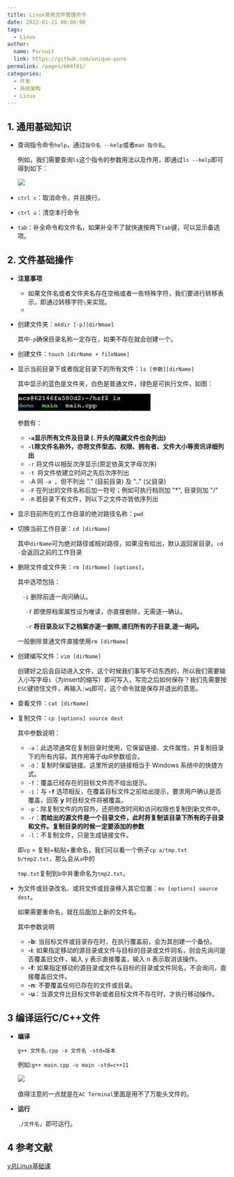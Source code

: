 ```yaml
---
title: Linux常用文件管理命令
date: 2022-01-21 00:00:00
tags: 
  - Linux
author: 
  name: Pursuit
  link: https://github.com/unique-pure
permalink: /pages/b04f81/
categories: 
  - 开发
  - 系统架构
  - Linux
---
```

## 1. 通用基础知识

* 查询指令命令`help`，通过`指令名 --help`或者`man 指令名`。

  例如，我们需要查询`ls`这个指令的参数用法以及作用，即通过`ls --help`即可得到如下：

  ![](https://img-blog.csdnimg.cn/img_convert/f7b0cae87d70d287017f89c014a6c99d.png)

* `ctrl c`：取消命令，并且换行。
* `ctrl u`：清空本行命令
* `tab`：补全命令和文件名，如果补全不了就快速按两下`tab`键，可以显示备选项。

## 2. 文件基础操作

* **注意事项**
  * 如果文件名或者文件夹名存在空格或者一些特殊字符，我们要进行转移表示，即通过转移字符`\`来实现。
  * 

* 创建文件夹：`mkdir [-p][dirNmae]`

  其中`-p`确保目录名称一定存在，如果不存在就会创建一个。

* 创建文件：`touch [dirName + fileName]`

* 显示当前目录下或者指定目录下的所有文件：`ls [参数][dirName]`

  其中显示的蓝色是文件夹，白色是普通文件，绿色是可执行文件，如图：

  ![](https://raw.githubusercontent.com/unique-pure/PicLibrary/main/img/image-20210818141132225.png)

  参数有：

  * **`-a`显示所有文件及目录 (. 开头的隐藏文件也会列出)**
  * **`-l`除文件名称外，亦将文件型态、权限、拥有者、文件大小等资讯详细列出**
  * `-r` 将文件以相反次序显示(原定依英文字母次序)
  * `-t `将文件依建立时间之先后次序列出
  * `-`A 同 `-a `，但不列出 "." (目前目录) 及 ".." (父目录)
  * `-F` 在列出的文件名称后加一符号；例如可执行档则加 "*", 目录则加 "/"
  * `-R` 若目录下有文件，则以下之文件亦皆依序列出

* 显示目前所在的工作目录的绝对路径名称：`pwd`

* 切换当前工作目录：`cd [dirName]`

  其中`dirName`可为绝对路径或相对路径，如果没有给出，默认返回家目录。`cd -`会返回之前的工作目录

* 删除文件或文件夹：`rm [dirName] [options]`，

  其中选项包括：

  ​	 ` -i` 删除前逐一询问确认。

  　 `-f` 即使原档案属性设为唯读，亦直接删除，无需逐一确认。

  　 `-r` **将目录及以下之档案亦逐一删除,递归所有的子目录,逐一询问。**

  一般删除普通文件直接使用`rm [dirName]`

* 创建编写文件：`vim [dirName]`

  创建好之后会自动进入文件，这个时候我们事写不动东西的，所以我们需要输入小写字母`i`（为insert的缩写）即可写入，写完之后如何保存？我们先需要按`ESC`键锁住文件，再输入`:wq`即可，这个命令就是保存并退出的意思。

* 查看文件：`cat [dirName]`

* 复制文件：`cp [options] source dest`

  其中参数说明：

  - `-a`：此选项通常在复制目录时使用，它保留链接、文件属性，并复制目录下的所有内容。其作用等于dpR参数组合。
  - `-d`：复制时保留链接。这里所说的链接相当于 Windows 系统中的快捷方式。
  - `-f`：覆盖已经存在的目标文件而不给出提示。
  - `-i`：与 **`-f`** 选项相反，在覆盖目标文件之前给出提示，要求用户确认是否覆盖，回答 **y** 时目标文件将被覆盖。
  - `-p`：除复制文件的内容外，还把修改时间和访问权限也复制到新文件中。
  - `-r`：**若给出的源文件是一个目录文件，此时将复制该目录下所有的子目录和文件。复制目录的时候一定要添加的参数**
  - `-l`：不复制文件，只是生成链接文件。

  即`cp` = 复制+粘贴+重命名，我们可以看一个例子`cp a/tmp.txt b/tmp2.txt`，那么会从`a`中的

  `tmp.txt`复制到`b`中并重命名为`tmp2.txt`。

* 为文件或目录改名、或将文件或目录移入其它位置：`mv [options] source dest`。

  如果需要重命名，就在后面加上新的文件名。

  其中参数说明

  - **-b**: 当目标文件或目录存在时，在执行覆盖前，会为其创建一个备份。
  - **-i**: 如果指定移动的源目录或文件与目标的目录或文件同名，则会先询问是否覆盖旧文件，输入 y 表示直接覆盖，输入 n 表示取消该操作。
  - **-f**: 如果指定移动的源目录或文件与目标的目录或文件同名，不会询问，直接覆盖旧文件。
  - **-n**: 不要覆盖任何已存在的文件或目录。
  - **-u**：当源文件比目标文件新或者目标文件不存在时，才执行移动操作。

## 3 编译运行C/C++文件

* **编译**

  `g++ 文件名.cpp -o 文件名 -std=版本`

  例如:`g++ main.cpp -o main -std=c++11`

  ![](https://img-blog.csdnimg.cn/img_convert/0c831c902b7d2c4769b8820ad28f357b.png) 

  值得注意的一点就是在`AC Terminal`里面是用不了万能头文件的。

* **运行**

  `./文件名`，即可运行。



## 4 参考文献

[y总Linux基础课](https://www.acwing.com/activity/content/introduction/57/)
